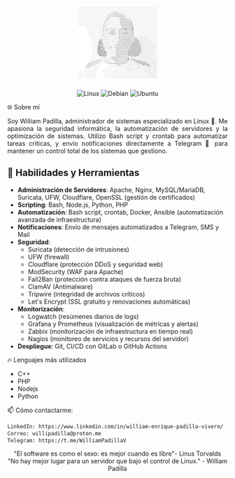 <h1 align="center"><img src="photo.png?&style=for-the-badge&logo=linux&logoColor=black" alt="Linux"></h1>

<p align="center"> <img src="https://img.shields.io/badge/Linux-%23FCC624.svg?&style=for-the-badge&logo=linux&logoColor=black" alt="Linux"> <img src="https://img.shields.io/badge/Debian-%23A81D33.svg?&style=for-the-badge&logo=debian&logoColor=white" alt="Debian"> <img src="https://img.shields.io/badge/Ubuntu-E95420?style=for-the-badge&logo=ubuntu&logoColor=white" alt="Ubuntu"> </p>

🌐 Sobre mí

<p align="justify"> Soy William Padilla, administrador de sistemas especializado en Linux 🐧. Me apasiona la seguridad informática, la automatización de servidores y la optimización de sistemas. Utilizo Bash script y crontab para automatizar tareas críticas, y envío notificaciones directamente a Telegram 📲 para mantener un control total de los sistemas que gestiono.</p>

## 🔧 Habilidades y Herramientas

- **Administración de Servidores**: Apache, Nginx, MySQL/MariaDB, Suricata, UFW, Cloudflare, OpenSSL (gestión de certificados)
- **Scripting**: Bash, Node.js, Python, PHP
- **Automatización**: Bash script, crontab, Docker, Ansible (automatización avanzada de infraestructura)
- **Notificaciones**: Envío de mensajes automatizados a Telegram, SMS y Mail
- **Seguridad**:  
  - Suricata (detección de intrusiones)  
  - UFW (firewall)  
  - Cloudflare (protección DDoS y seguridad web)  
  - ModSecurity (WAF para Apache)  
  - Fail2Ban (protección contra ataques de fuerza bruta)  
  - ClamAV (Antimalware)  
  - Tripwire (integridad de archivos críticos)  
  - Let's Encrypt (SSL gratuito y renovaciones automáticas)  
- **Monitorización**:  
  - Logwatch (resúmenes diarios de logs)  
  - Grafana y Prometheus (visualización de métricas y alertas)  
  - Zabbix (monitorización de infraestructura en tiempo real)  
  - Nagios (monitoreo de servicios y recursos del servidor)  
- **Despliegue**: Git, CI/CD con GitLab o GitHub Actions

🔥 Lenguajes más utilizados
<ul>
    <li>C++</li>
    <li>PHP</li>
    <li>Nodejs</li>
    <li>Python</li>
</ul>

📫 Cómo contactarme:

    LinkedIn: https://www.linkedin.com/in/william-enrique-padilla-vivero/
    Correo: willipadilla@proton.me
    Telegram: https://t.me/WilliamPadillaV

<p align="center"> "El software es como el sexo: es mejor cuando es libre"- Linus Torvalds <br>"No hay mejor lugar para un servidor que bajo el control de Linux." - William Padilla</p>    
